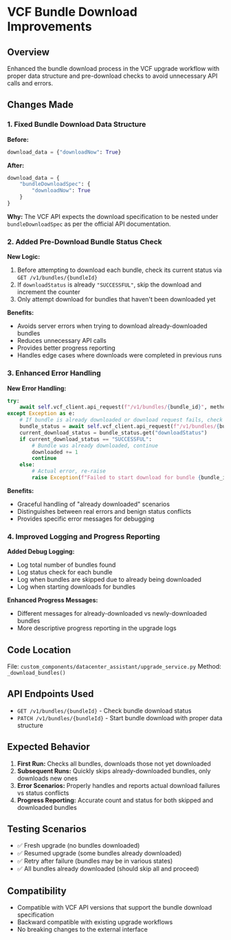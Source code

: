 # VCF Bundle Download Improvements

## Overview
Enhanced the bundle download process in the VCF upgrade workflow with proper data structure and pre-download checks to avoid unnecessary API calls and errors.

## Changes Made

### 1. Fixed Bundle Download Data Structure

**Before:**
```python
download_data = {"downloadNow": True}
```

**After:**
```python
download_data = {
    "bundleDownloadSpec": {
        "downloadNow": True
    }
}
```

**Why:** The VCF API expects the download specification to be nested under `bundleDownloadSpec` as per the official API documentation.

### 2. Added Pre-Download Bundle Status Check

**New Logic:**
1. Before attempting to download each bundle, check its current status via `GET /v1/bundles/{bundleId}`
2. If `downloadStatus` is already `"SUCCESSFUL"`, skip the download and increment the counter
3. Only attempt download for bundles that haven't been downloaded yet

**Benefits:**
- Avoids server errors when trying to download already-downloaded bundles
- Reduces unnecessary API calls
- Provides better progress reporting
- Handles edge cases where downloads were completed in previous runs

### 3. Enhanced Error Handling

**New Error Handling:**
```python
try:
    await self.vcf_client.api_request(f"/v1/bundles/{bundle_id}", method="PATCH", data=download_data)
except Exception as e:
    # If bundle is already downloaded or download request fails, check status
    bundle_status = await self.vcf_client.api_request(f"/v1/bundles/{bundle_id}")
    current_download_status = bundle_status.get("downloadStatus")
    if current_download_status == "SUCCESSFUL":
        # Bundle was already downloaded, continue
        downloaded += 1
        continue
    else:
        # Actual error, re-raise
        raise Exception(f"Failed to start download for bundle {bundle_id}: {e}")
```

**Benefits:**
- Graceful handling of "already downloaded" scenarios
- Distinguishes between real errors and benign status conflicts
- Provides specific error messages for debugging

### 4. Improved Logging and Progress Reporting

**Added Debug Logging:**
- Log total number of bundles found
- Log status check for each bundle
- Log when bundles are skipped due to already being downloaded
- Log when starting downloads for bundles

**Enhanced Progress Messages:**
- Different messages for already-downloaded vs newly-downloaded bundles
- More descriptive progress reporting in the upgrade logs

## Code Location
File: `custom_components/datacenter_assistant/upgrade_service.py`
Method: `_download_bundles()`

## API Endpoints Used
- `GET /v1/bundles/{bundleId}` - Check bundle download status
- `PATCH /v1/bundles/{bundleId}` - Start bundle download with proper data structure

## Expected Behavior
1. **First Run:** Checks all bundles, downloads those not yet downloaded
2. **Subsequent Runs:** Quickly skips already-downloaded bundles, only downloads new ones
3. **Error Scenarios:** Properly handles and reports actual download failures vs status conflicts
4. **Progress Reporting:** Accurate count and status for both skipped and downloaded bundles

## Testing Scenarios
- ✅ Fresh upgrade (no bundles downloaded)
- ✅ Resumed upgrade (some bundles already downloaded)
- ✅ Retry after failure (bundles may be in various states)
- ✅ All bundles already downloaded (should skip all and proceed)

## Compatibility
- Compatible with VCF API versions that support the bundle download specification
- Backward compatible with existing upgrade workflows
- No breaking changes to the external interface
